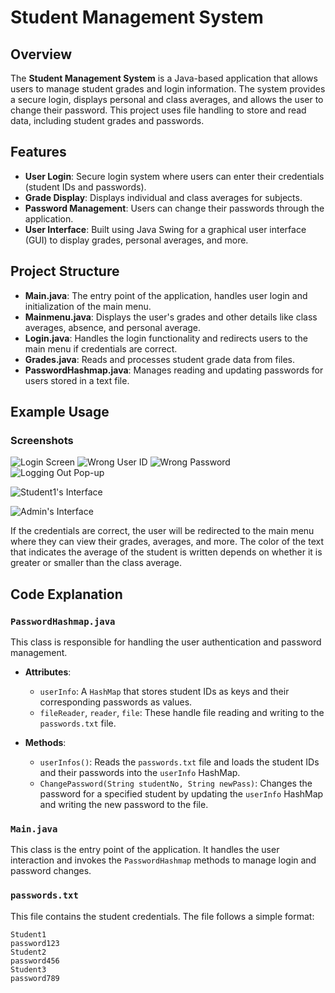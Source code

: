 # Student Management System

## Overview

The **Student Management System** is a Java-based application that allows users to manage student grades and login information. The system provides a secure login, displays personal and class averages, and allows the user to change their password. This project uses file handling to store and read data, including student grades and passwords.

## Features

- **User Login**: Secure login system where users can enter their credentials (student IDs and passwords).
- **Grade Display**: Displays individual and class averages for subjects.
- **Password Management**: Users can change their passwords through the application.
- **User Interface**: Built using Java Swing for a graphical user interface (GUI) to display grades, personal averages, and more.

## Project Structure

- **Main.java**: The entry point of the application, handles user login and initialization of the main menu.
- **Mainmenu.java**: Displays the user's grades and other details like class averages, absence, and personal average.
- **Login.java**: Handles the login functionality and redirects users to the main menu if credentials are correct.
- **Grades.java**: Reads and processes student grade data from files.
- **PasswordHashmap.java**: Manages reading and updating passwords for users stored in a text file.
## Example Usage

### Screenshots

![Login Screen](e-school/github4.png)
![Wrong User ID](e-school/github5.png)
![Wrong Password](e-school/github6.png)
![Logging Out Pop-up](e-school/github2.png)

![Student1's Interface](e-school/github3.png)

![Admin's Interface](e-school/github3.png)

If the credentials are correct, the user will be redirected to the main menu where they can view their grades, averages, and more. The color of the text that indicates the average of the student is written depends on whether it is greater or smaller than the class average.

## Code Explanation

### `PasswordHashmap.java`

This class is responsible for handling the user authentication and password management.

- **Attributes**:
  - `userInfo`: A `HashMap` that stores student IDs as keys and their corresponding passwords as values.
  - `fileReader`, `reader`, `file`: These handle file reading and writing to the `passwords.txt` file.

- **Methods**:
  - `userInfos()`: Reads the `passwords.txt` file and loads the student IDs and their passwords into the `userInfo` HashMap.
  - `ChangePassword(String studentNo, String newPass)`: Changes the password for a specified student by updating the `userInfo` HashMap and writing the new password to the file.

### `Main.java`

This class is the entry point of the application. It handles the user interaction and invokes the `PasswordHashmap` methods to manage login and password changes.

### `passwords.txt`

This file contains the student credentials. The file follows a simple format:

```plaintext
Student1
password123
Student2
password456
Student3
password789
